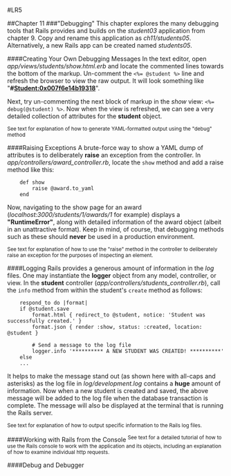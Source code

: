 #LR5

##Chapter 11
###"Debugging"
This chapter explores the many debugging tools that Rails provides and builds on the _student03_ application from chapter 9. Copy and rename this application as _ch11/students05_. Alternatively, a new Rails app can be created named _students05_.

####Creating Your Own Debugging Messages
In the text editor, open _app/views/students/show.html.erb_ and locate the commented lines towards the bottom of the markup. Un-comment the `<%= @student %>` line and refresh the browser to view the raw output. It will look something like "**#<Student:0x007f6e14b19318>**".

Next, try un-commenting the next block of markup in the _show_ view: `<%= debug(@student) %>`. Now when the view is refreshed, we can see a very detailed collection of attributes for the **student** object.


<sup>See text for explanation of how to generate YAML-formatted output using the "debug" method</sup>

####Raising Exceptions
A brute-force way to show a YAML dump of attributes is to deliberately **raise** an exception from the controller. In *app/controllers/award_controller.rb*, locate the `show` method and add a raise method like this:

		def show
			raise @award.to_yaml
		end

Now, navigating to the show page for an award (*localhost:3000/students/1/awards/1* for example) displays a **"RuntimeError"**, along with detailed information of the award object (albeit in an unattractive format). Keep in mind, of course, that debugging methods such as these should **never** be used in a production environment.

<sup>See text for explanation of how to use the "raise" method in the controller to deliberately raise an exception for the purposes of inspecting an element.</sup>

####Logging
Rails provides a generous amount of information in the *log* files. One may instantiate the **logger** object from any model, controller, or view. In the **student** controller (*app/controllers/students_controller.rb*), call the `info` method from within the student's `create` method as follows:

		respond_to do |format|
		if @student.save
			format.html { redirect_to @student, notice: 'Student was successfully created.' }
			format.json { render :show, status: :created, location: @student }

			# Send a message to the log file
			logger.info '********** A NEW STUDENT WAS CREATED! **********'
		else
		...

It helps to make the message stand out (as shown here with all-caps and asterisks) as the log file in *log/development.log* contains a **huge** amount of information. Now when a new student is created and saved, the above message will be added to the log file when the database transaction is complete. The message will also be displayed at the terminal that is running the Rails server.

<sup>See text for explanation of how to output specific information to the Rails log files.</sup>

####Working with Rails from the Console
<sup>See text for a detailed tutorial of how to use the Rails console to work with the application and its objects, including an explanation of how to examine individual http requests.</sup>

####Debug and Debugger

